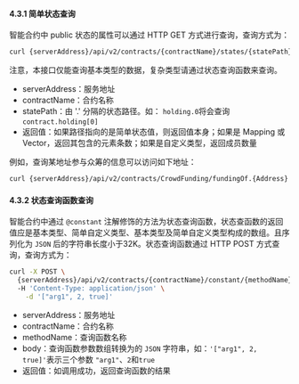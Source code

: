 #### 4.3.1 简单状态查询

智能合约中 public 状态的属性可以通过 HTTP GET 方式进行查询，查询方式为：

```bash
curl {serverAddress}/api/v2/contracts/{contractName}/states/{statePath}
```

注意，本接口仅能查询基本类型的数据，复杂类型请通过状态查询函数来查询。

- serverAddress：服务地址
- contractName：合约名称
- statePath：由 '.' 分隔的状态路径。如： `holding.0`将会查询`contract.holding[0]`
- 返回值：如果路径指向的是简单状态值，则返回值本身；如果是 Mapping 或 Vector，返回其包含的元素条数；如果是自定义类型，返回成员数量

例如，查询某地址参与众筹的信息可以访问如下地址：

```bash
curl {serverAddress}/api/v2/contracts/CrowdFunding/fundingOf.{Address}
```

#### 4.3.2 状态查询函数查询

智能合约中通过 `@constant` 注解修饰的方法为状态查询函数，状态查函数的返回值应是基本类型、简单自定义类型、基本类型及简单自定义类型构成的数组。且序列化为 `JSON` 后的字符串长度小于32K。状态查询函数通过 HTTP POST 方式查询，查询方式为：

```bash
curl -X POST \
  {serverAddress}/api/v2/contracts/{contractName}/constant/{methodName}
  -H 'Content-Type: application/json' \
	-d '["arg1", 2, true]'
```

  - serverAddress：服务地址
  - contractName：合约名称
  - methodName：查询函数名称
  - body：查询函数参数数组转换为的 `JSON` 字符串，如：`'["arg1", 2, true]'`表示三个参数 `"arg1"`、`2`和`true`
  - 返回值：如调用成功，返回查询函数的结果